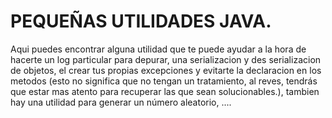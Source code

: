 # PEQUEÑAS UTILIDADES JAVA.
Aqui puedes encontrar alguna utilidad que te puede ayudar a la hora de  hacerte un log particular para depurar, una serializacion y des serializacion de objetos, el crear tus propias excepciones y evitarte la declaracion en los metodos (esto no significa que no tengan un tratamiento, al reves, tendrás que estar mas atento para recuperar las que sean solucionables.), tambien hay una utilidad para generar un número aleatorio, ....
